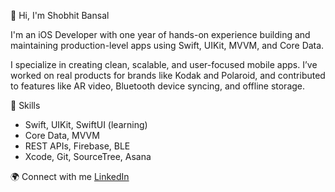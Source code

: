 👋 Hi, I'm Shobhit Bansal

I'm an iOS Developer with one year of hands-on experience building and maintaining production-level apps using Swift, UIKit, MVVM, and Core Data.

I specialize in creating clean, scalable, and user-focused mobile apps. I’ve worked on real products for brands like Kodak and Polaroid, and contributed to features like AR video, Bluetooth device syncing, and offline storage.

🚀 Skills
- Swift, UIKit, SwiftUI (learning)
- Core Data, MVVM
- REST APIs, Firebase, BLE
- Xcode, Git, SourceTree, Asana

🌍 Connect with me
[LinkedIn](https://www.linkedin.com/in/shobhitbansal2002)
